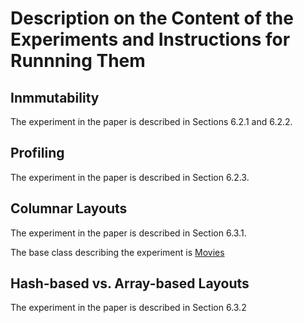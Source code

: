 Description on the Content of the Experiments and Instructions for Runnning Them
================================================================================

Inmmutability 
-------------
The experiment in the paper is described in Sections 6.2.1 and 6.2.2.

Profiling
---------
The experiment in the paper is described in Section 6.2.3.

Columnar Layouts
----------------
The experiment in the paper is described in Section 6.3.1.

The base class describing the experiment is [Movies](../Examples/Benchmarks/Mate/Columnar/Movies.som)

Hash-based vs. Array-based Layouts
----------------------------------
The experiment in the paper is described in Section 6.3.2
